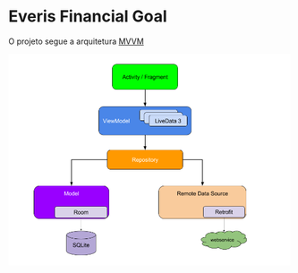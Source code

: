 # Everis Financial Goal

O projeto segue a arquitetura [MVVM](https://developer.android.com/jetpack/guide?hl=pt-br)

<img src="/mvvm.png"/>


